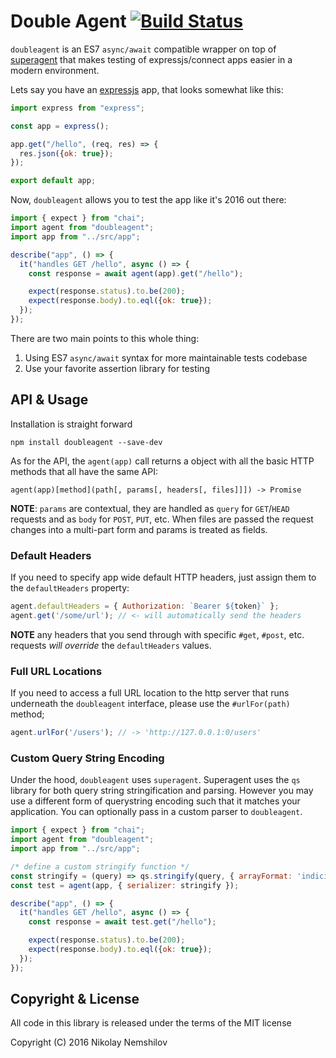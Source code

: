 # Double Agent [![Build Status](https://travis-ci.org/MadRabbit/doubleagent.svg?branch=master)](https://travis-ci.org/MadRabbit/doubleagent)

`doubleagent` is an ES7 `async/await` compatible wrapper on top of [superagent](https://github.com/visionmedia/superagent) that makes testing of expressjs/connect apps easier in a modern environment.

Lets say you have an [expressjs](http://expressjs.com) app, that looks somewhat like this:

```js
import express from "express";

const app = express();

app.get("/hello", (req, res) => {
  res.json({ok: true});
});

export default app;
```

Now, `doubleagent` allows you to test the app like it's 2016 out there:

```js
import { expect } from "chai";
import agent from "doubleagent";
import app from "../src/app";

describe("app", () => {
  it("handles GET /hello", async () => {
    const response = await agent(app).get("/hello");

    expect(response.status).to.be(200);
    expect(response.body).to.eql({ok: true});
  });
});
```

There are two main points to this whole thing:

1. Using ES7 `async/await` syntax for more maintainable tests codebase
2. Use your favorite assertion library for testing

## API & Usage

Installation is straight forward

```
npm install doubleagent --save-dev
```

As for the API, the `agent(app)` call returns a object with all the basic HTTP methods that all have the same API:

```
agent(app)[method](path[, params[, headers[, files]]]) -> Promise
```

__NOTE__: `params` are contextual, they are handled as `query` for `GET`/`HEAD` requests and as `body` for `POST`, `PUT`, etc. When files are passed the request changes into a multi-part form and params is treated as fields.

### Default Headers

If you need to specify app wide default HTTP headers, just assign them to the `defaultHeaders` property:

```js
agent.defaultHeaders = { Authorization: `Bearer ${token}` };
agent.get('/some/url'); // <- will automatically send the headers
```

__NOTE__ any headers that you send through with specific `#get`, `#post`, etc. requests _will override_ the `defaultHeaders` values.

### Full URL Locations

If you need to access a full URL location to the http server that runs underneath the `doubleagent` interface, please use the `#urlFor(path)` method;

```js
agent.urlFor('/users'); // -> 'http://127.0.0.1:0/users'
```

### Custom Query String Encoding

Under the hood, `doubleagent` uses `superagent`. Superagent uses the `qs` library for both query string stringification and parsing. However you may use a different form of querystring encoding such that it matches your application. You can optionally pass in a custom parser to `doubleagent`.

```js
import { expect } from "chai";
import agent from "doubleagent";
import app from "../src/app";

/* define a custom stringify function */
const stringify = (query) => qs.stringify(query, { arrayFormat: 'indicies' });
const test = agent(app, { serializer: stringify });

describe("app", () => {
  it("handles GET /hello", async () => {
    const response = await test.get("/hello");

    expect(response.status).to.be(200);
    expect(response.body).to.eql({ok: true});
  });
});
```

## Copyright & License

All code in this library is released under the terms of the MIT license

Copyright (C) 2016 Nikolay Nemshilov
